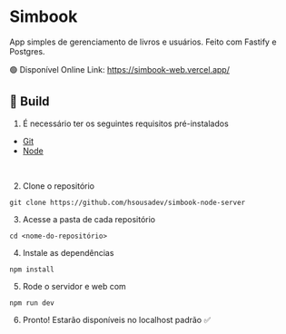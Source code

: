 # Simbook 
App simples de gerenciamento de livros e usuários. Feito com Fastify e Postgres.

🟢 Disponível Online Link: https://simbook-web.vercel.app/

## 🚀 Build

1. É necessário ter os seguintes requisitos pré-instalados
- [Git](https://git-scm.com/)
- [Node](https://nodejs.org/en/)

<br />

2. Clone o repositório

```
git clone https://github.com/hsousadev/simbook-node-server
```

3. Acesse a pasta de cada repositório
```
cd <nome-do-repositório> 
```

4. Instale as dependências
```
npm install
```

5. Rode o servidor e web com
```
npm run dev
```

6. Pronto! Estarão disponíveis no localhost padrão ✅

